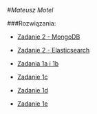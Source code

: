 #*Mateusz Motel*

###Rozwiązania:

* [Zadanie 2 - MongoDB](./zadanie2.md)
* [Zadanie 2 - Elasticsearch](./zadanie2.md)


* [Zadania 1a i 1b](./zadanie1.md#zadania-1a-i-1b)
* [Zadanie 1c](./zadanie1.md#zadanie-1c)
* [Zadanie 1d](./zadanie1.md#zadanie-1d)
* [Zadanie 1e](./zadanie1.md#zadanie-1e)